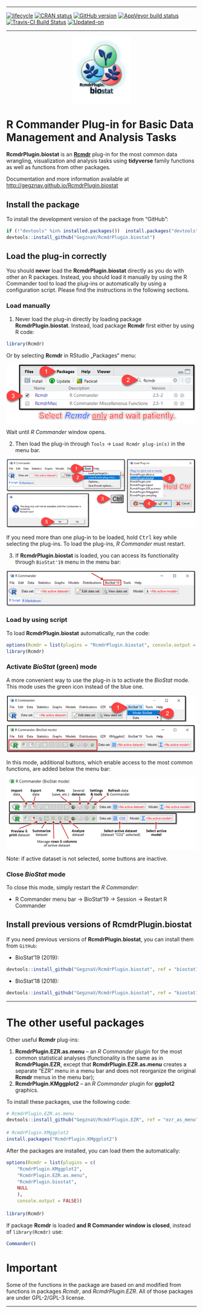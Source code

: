 
<!-- README.md is generated from README.Rmd. Please edit that file -->

-----

<!-- badges: start -->

[![lifecycle](https://img.shields.io/badge/lifecycle-experimental-orange.svg)](https://www.tidyverse.org/lifecycle/#experimental)
[![CRAN
status](https://www.r-pkg.org/badges/version/RcmdrPlugin.biostat)](https://cran.r-project.org/package=RcmdrPlugin.biostat)
[![GitHub
version](https://img.shields.io/badge/GitHub-v0.0.36-brightgreen.svg)](https://github.com/GegznaV/RcmdrPlugin.biostat)
[![AppVeyor build
status](https://ci.appveyor.com/api/projects/status/hm4h2rjb8ayr2df1/branch/master?svg=true)](https://ci.appveyor.com/project/GegznaV/rcmdrplugin-biostat/branch/master)
[![Travis-CI Build
Status](https://travis-ci.org/GegznaV/RcmdrPlugin.biostat.png?branch=master)](https://travis-ci.org/GegznaV/RcmdrPlugin.biostat)
[![Updated-on](https://img.shields.io/badge/Updated%20on-2019--05--11-yellowgreen.svg)](/commits/master)
<!-- badges: end -->

-----

<img src="https://raw.githubusercontent.com/GegznaV/RcmdrPlugin.biostat/master/docs/logo.png" width="30%" height="30%" style="display: block; margin: auto;" />

<!-- 
An *R Commander* Plugin for Basic (Bio)Statistical Routines  
-->

# R Commander Plug-in for Basic Data Management and Analysis Tasks

**RcmdrPlugin.biostat** is an
[**Rcmdr**](https://CRAN.R-project.org/package=Rcmdr) plug-in for the
most common data wrangling, visualization and analysis tasks using
**tidyverse** family functions as well as functions from other packages.

Documentation and more information available at
<http://gegznav.github.io/RcmdrPlugin.biostat>

## Install the package

To install the development version of the package from “GitHub”:

``` r
if (!"devtools" %in% installed.packages())  install.packages("devtools")
devtools::install_github("GegznaV/RcmdrPlugin.biostat")
```

## Load the plug-in correctly

You should **never** load the **RcmdrPlugin.biostat** directly as you do
with other an R packages. Instead, you should load it manually by using
the R Commander tool to load the plug-ins or automatically by using a
configuration script. Please find the instructions in the following
sections.

### Load manually

1.  Never load the plug-in directly by loading package
    **RcmdrPlugin.biostat**. Instead, load package **Rcmdr** first
    either by using R code:

<!-- end list -->

``` r
library(Rcmdr)
```

Or by selecting **Rcmdr** in RStudio „Packages“ menu:

<img src="https://raw.githubusercontent.com/GegznaV/RcmdrPlugin.biostat/master/inst/etc/fig/01--load-rcmdr-in-rs.png" style="display: block; margin: auto;" />

Wait until *R Commander* window opens.

2.  Then load the plug-in through `Tools` → `Load Rcmdr plug-in(s)` in
    the menu bar.

<img src="https://raw.githubusercontent.com/GegznaV/RcmdrPlugin.biostat/master/inst/etc/fig/02--load-plugin--biostat.png" style="display: block; margin: auto;" />

If you need more than one plug-in to be loaded, hold <kbd>Ctrl</kbd> key
while selecting the plug-ins. To load the plug-ins, *R Commander* must
restart.

3.  If **RcmdrPlugin.biostat** is loaded, you can access its
    functionality through `BioStat'19` menu in the menu bar:

<img src="https://raw.githubusercontent.com/GegznaV/RcmdrPlugin.biostat/master/inst/etc/fig/03--biostat-plugin-loaded.png" style="display: block; margin: auto;" />

### Load by using script

To load **RcmdrPlugin.biostat** automatically, run the code:

``` r
options(Rcmdr = list(plugins = "RcmdrPlugin.biostat", console.output = FALSE))
library(Rcmdr)
```

### Activate *BioStat* (green) mode

A more convenient way to use the plug-in is to activate the *BioStat*
mode. This mode uses the green icon instead of the blue one.

<img src="https://raw.githubusercontent.com/GegznaV/RcmdrPlugin.biostat/master/inst/etc/fig/04--activate-biostat-mode.png" style="display: block; margin: auto;" />

In this mode, additional buttons, which enable access to the most common
functions, are added below the menu bar:

<img src="https://raw.githubusercontent.com/GegznaV/RcmdrPlugin.biostat/master/inst/etc/fig/05--buttons-in-biostat-mode.png" style="display: block; margin: auto;" />

Note: if active dataset is not selected, some buttons are inactive.

### Close *BioStat* mode

To close this mode, simply restart the *R Commander*:

  - R Commander menu bar → BioStat’19 → Session → Restart R Commander

## Install previous versions of **RcmdrPlugin.biostat**

If you need previous versions of **RcmdrPlugin.biostat**, you can
install them from `GitHub`:

  - BioStat’19 (2019):

<!-- end list -->

``` r
devtools::install_github("GegznaV/RcmdrPlugin.biostat", ref = "biostat19")
```

  - BioStat’18 (2018):

<!-- end list -->

``` r
devtools::install_github("GegznaV/RcmdrPlugin.biostat", ref = "biostat18")
```

-----

# The other useful packages

Other useful **Rcmdr** plug-ins:

1.  **RcmdrPlugin.EZR.as.menu** – an *R Commander* plugin for the most
    common statistical analyses (functionality is the same as in
    **RcmdrPlugin.EZR**, except that **RcmdrPlugin.EZR.as.menu** creates
    a separate “EZR” menu in a menu bar and does not reorganize the
    original **Rcmdr** menus in the menu bar);
2.  **RcmdrPlugin.KMggplot2** – an *R Commander* plugin for **ggplot2**
    graphics.

To install these packages, use the following code:

``` r
# RcmdrPlugin.EZR.as.menu
devtools::install_github("GegznaV/RcmdrPlugin.EZR", ref = "ezr_as_menu")

# RcmdrPlugin.KMggplot2
install.packages("RcmdrPlugin.KMggplot2")
```

After the packages are installed, you can load them the automatically:

``` r
options(Rcmdr = list(plugins = c(
    "RcmdrPlugin.KMggplot2",
    "RcmdrPlugin.EZR.as.menu",
    "RcmdrPlugin.biostat",
    NULL
    ), 
    console.output = FALSE))

library(Rcmdr)
```

If package **Rcmdr** is loaded **and R Commander window is closed**,
instead of `library(Rcmdr)` use:

``` r
Commander()
```

# Important

Some of the functions in the package are based on and modified from
functions in packages *Rcmdr*<!--, *RcmdrPlugin.KMggplot2*-->, and
*RcmdrPlugin.EZR*. All of those packages are under GPL-2/GPL-3 license.

-----

<!-- * * * -->

<!--  <p align="right"> </p>     -->
